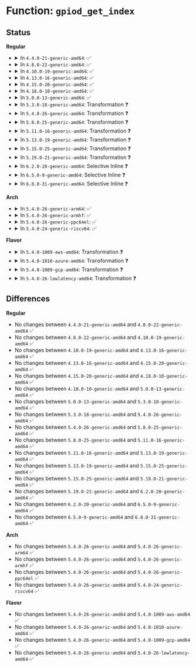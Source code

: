 # Function: <code>gpiod_get_index</code>

## Status
<b>Regular</b>
<ul>
<li>
<details>
<summary>In <code>4.4.0-21-generic-amd64</code>: ✅</summary>

```c
struct gpio_desc * gpiod_get_index(struct device * dev, const char * con_id, unsigned int idx, enum gpiod_flags flags)
```

```json
{
  "name": "gpiod_get_index",
  "collision_type": "Unique Global",
  "inline_type": "No",
  "funcs": [
    {
      "addr": 18446744071583198656,
      "name": "gpiod_get_index",
      "external": true,
      "loc": "drivers/gpio/gpiolib.c:2128",
      "file": "drivers/gpio/gpiolib.c",
      "inline": "seen, unknown",
      "caller_inline": [],
      "caller_func": [
        "drivers/gpio/devres.c:devm_gpiod_get_index",
        "drivers/gpio/gpiolib.c:gpiod_get",
        "drivers/gpio/gpiolib.c:gpiod_get_optional",
        "drivers/gpio/gpiolib.c:gpiod_get_array"
      ]
    }
  ],
  "symbols": [
    {
      "addr": 18446744071583198656,
      "name": "gpiod_get_index",
      "section": ".text",
      "bind": "STB_GLOBAL",
      "size": 926
    }
  ]
}
```
</details>
</li>
<li>
<details>
<summary>In <code>4.8.0-22-generic-amd64</code>: ✅</summary>

```c
struct gpio_desc * gpiod_get_index(struct device * dev, const char * con_id, unsigned int idx, enum gpiod_flags flags)
```

```json
{
  "name": "gpiod_get_index",
  "collision_type": "Unique Global",
  "inline_type": "No",
  "funcs": [
    {
      "addr": 18446744071583505088,
      "name": "gpiod_get_index",
      "external": true,
      "loc": "drivers/gpio/gpiolib.c:3136",
      "file": "drivers/gpio/gpiolib.c",
      "inline": "seen, unknown",
      "caller_inline": [],
      "caller_func": [
        "drivers/gpio/devres.c:devm_gpiod_get_index",
        "drivers/gpio/gpiolib.c:gpiod_get_array",
        "drivers/gpio/gpiolib.c:gpiod_get_optional",
        "drivers/gpio/gpiolib.c:gpiod_get"
      ]
    }
  ],
  "symbols": [
    {
      "addr": 18446744071583505088,
      "name": "gpiod_get_index",
      "section": ".text",
      "bind": "STB_GLOBAL",
      "size": 1014
    }
  ]
}
```
</details>
</li>
<li>
<details>
<summary>In <code>4.10.0-19-generic-amd64</code>: ✅</summary>

```c
struct gpio_desc * gpiod_get_index(struct device * dev, const char * con_id, unsigned int idx, enum gpiod_flags flags)
```

```json
{
  "name": "gpiod_get_index",
  "collision_type": "Unique Global",
  "inline_type": "No",
  "funcs": [
    {
      "addr": 18446744071583645008,
      "name": "gpiod_get_index",
      "external": true,
      "loc": "drivers/gpio/gpiolib.c:3257",
      "file": "drivers/gpio/gpiolib.c",
      "inline": "seen, unknown",
      "caller_inline": [],
      "caller_func": [
        "drivers/gpio/devres.c:devm_gpiod_get_index",
        "drivers/gpio/gpiolib.c:gpiod_get_array",
        "drivers/gpio/gpiolib.c:gpiod_get_optional",
        "drivers/gpio/gpiolib.c:gpiod_get"
      ]
    }
  ],
  "symbols": [
    {
      "addr": 18446744071583645008,
      "name": "gpiod_get_index",
      "section": ".text",
      "bind": "STB_GLOBAL",
      "size": 647
    }
  ]
}
```
</details>
</li>
<li>
<details>
<summary>In <code>4.13.0-16-generic-amd64</code>: ✅</summary>

```c
struct gpio_desc * gpiod_get_index(struct device * dev, const char * con_id, unsigned int idx, enum gpiod_flags flags)
```

```json
{
  "name": "gpiod_get_index",
  "collision_type": "Unique Global",
  "inline_type": "No",
  "funcs": [
    {
      "addr": 18446744071583685808,
      "name": "gpiod_get_index",
      "external": true,
      "loc": "drivers/gpio/gpiolib.c:3268",
      "file": "drivers/gpio/gpiolib.c",
      "inline": "seen, unknown",
      "caller_inline": [],
      "caller_func": [
        "drivers/gpio/devres.c:devm_gpiod_get_index",
        "drivers/gpio/gpiolib.c:gpiod_get_array",
        "drivers/gpio/gpiolib.c:gpiod_get_optional",
        "drivers/gpio/gpiolib.c:gpiod_get"
      ]
    }
  ],
  "symbols": [
    {
      "addr": 18446744071583685808,
      "name": "gpiod_get_index",
      "section": ".text",
      "bind": "STB_GLOBAL",
      "size": 693
    }
  ]
}
```
</details>
</li>
<li>
<details>
<summary>In <code>4.15.0-20-generic-amd64</code>: ✅</summary>

```c
struct gpio_desc * gpiod_get_index(struct device * dev, const char * con_id, unsigned int idx, enum gpiod_flags flags)
```

```json
{
  "name": "gpiod_get_index",
  "collision_type": "Unique Global",
  "inline_type": "No",
  "funcs": [
    {
      "addr": 18446744071583942656,
      "name": "gpiod_get_index",
      "external": true,
      "loc": "drivers/gpio/gpiolib.c:3614",
      "file": "drivers/gpio/gpiolib.c",
      "inline": "seen, unknown",
      "caller_inline": [],
      "caller_func": [
        "drivers/gpio/devres.c:devm_gpiod_get_index",
        "drivers/gpio/gpiolib.c:gpiod_get_array",
        "drivers/gpio/gpiolib.c:gpiod_get_optional",
        "drivers/gpio/gpiolib.c:gpiod_get"
      ]
    }
  ],
  "symbols": [
    {
      "addr": 18446744071583942656,
      "name": "gpiod_get_index",
      "section": ".text",
      "bind": "STB_GLOBAL",
      "size": 690
    }
  ]
}
```
</details>
</li>
<li>
<details>
<summary>In <code>4.18.0-10-generic-amd64</code>: ✅</summary>

```c
struct gpio_desc * gpiod_get_index(struct device * dev, const char * con_id, unsigned int idx, enum gpiod_flags flags)
```

```json
{
  "name": "gpiod_get_index",
  "collision_type": "Unique Global",
  "inline_type": "No",
  "funcs": [
    {
      "addr": 18446744071584132064,
      "name": "gpiod_get_index",
      "external": true,
      "loc": "drivers/gpio/gpiolib.c:3834",
      "file": "drivers/gpio/gpiolib.c",
      "inline": "seen, unknown",
      "caller_inline": [],
      "caller_func": [
        "drivers/gpio/devres.c:devm_gpiod_get_index",
        "drivers/gpio/gpiolib.c:gpiod_get_array",
        "drivers/gpio/gpiolib.c:gpiod_get_optional",
        "drivers/gpio/gpiolib.c:gpiod_get"
      ]
    }
  ],
  "symbols": [
    {
      "addr": 18446744071584132064,
      "name": "gpiod_get_index",
      "section": ".text",
      "bind": "STB_GLOBAL",
      "size": 736
    }
  ]
}
```
</details>
</li>
<li>
<details>
<summary>In <code>5.0.0-13-generic-amd64</code>: ✅</summary>

```c
struct gpio_desc * gpiod_get_index(struct device * dev, const char * con_id, unsigned int idx, enum gpiod_flags flags)
```

```json
{
  "name": "gpiod_get_index",
  "collision_type": "Unique Global",
  "inline_type": "No",
  "funcs": [
    {
      "addr": 18446744071584216912,
      "name": "gpiod_get_index",
      "external": true,
      "loc": "drivers/gpio/gpiolib.c:4094",
      "file": "drivers/gpio/gpiolib.c",
      "inline": "seen, unknown",
      "caller_inline": [],
      "caller_func": [
        "drivers/gpio/gpiolib.c:gpiod_get_array",
        "drivers/gpio/gpiolib.c:gpiod_get_optional",
        "drivers/gpio/gpiolib.c:gpiod_get",
        "drivers/gpio/gpiolib-devres.c:devm_gpiod_get_index"
      ]
    }
  ],
  "symbols": [
    {
      "addr": 18446744071584216912,
      "name": "gpiod_get_index",
      "section": ".text",
      "bind": "STB_GLOBAL",
      "size": 783
    }
  ]
}
```
</details>
</li>
<li>
<details>
<summary>In <code>5.3.0-18-generic-amd64</code>: Transformation ❓</summary>

```c
struct gpio_desc * gpiod_get_index(struct device * dev, const char * con_id, unsigned int idx, enum gpiod_flags flags)
```

```json
{
  "name": "gpiod_get_index",
  "collision_type": "Unique Global",
  "inline_type": "No",
  "funcs": [
    {
      "addr": 0,
      "name": "gpiod_get_index",
      "external": true,
      "loc": "drivers/gpio/gpiolib.c:4193",
      "file": "drivers/gpio/gpiolib.c",
      "inline": "seen, unknown",
      "caller_inline": [],
      "caller_func": [
        "drivers/gpio/gpiolib.c:gpiod_get_array",
        "drivers/gpio/gpiolib.c:gpiod_get_optional",
        "drivers/gpio/gpiolib.c:gpiod_get",
        "drivers/gpio/gpiolib-devres.c:devm_gpiod_get_index"
      ]
    }
  ],
  "symbols": [
    {
      "addr": 18446744071584412257,
      "name": "gpiod_get_index.cold",
      "section": ".text",
      "bind": "STB_LOCAL",
      "size": 86
    },
    {
      "addr": 18446744071584405744,
      "name": "gpiod_get_index",
      "section": ".text",
      "bind": "STB_GLOBAL",
      "size": 709
    }
  ]
}
```
</details>
</li>
<li>
<details>
<summary>In <code>5.4.0-26-generic-amd64</code>: Transformation ❓</summary>

```c
struct gpio_desc * gpiod_get_index(struct device * dev, const char * con_id, unsigned int idx, enum gpiod_flags flags)
```

```json
{
  "name": "gpiod_get_index",
  "collision_type": "Unique Global",
  "inline_type": "No",
  "funcs": [
    {
      "addr": 0,
      "name": "gpiod_get_index",
      "external": true,
      "loc": "drivers/gpio/gpiolib.c:4527",
      "file": "drivers/gpio/gpiolib.c",
      "inline": "seen, unknown",
      "caller_inline": [],
      "caller_func": [
        "drivers/gpio/gpiolib.c:gpiod_get_array",
        "drivers/gpio/gpiolib.c:gpiod_get_optional",
        "drivers/gpio/gpiolib.c:gpiod_get",
        "drivers/gpio/gpiolib-devres.c:devm_gpiod_get_index"
      ]
    }
  ],
  "symbols": [
    {
      "addr": 18446744071584548702,
      "name": "gpiod_get_index.cold",
      "section": ".text",
      "bind": "STB_LOCAL",
      "size": 97
    },
    {
      "addr": 18446744071584541424,
      "name": "gpiod_get_index",
      "section": ".text",
      "bind": "STB_GLOBAL",
      "size": 709
    }
  ]
}
```
</details>
</li>
<li>
<details>
<summary>In <code>5.8.0-25-generic-amd64</code>: Transformation ❓</summary>

```c
struct gpio_desc * gpiod_get_index(struct device * dev, const char * con_id, unsigned int idx, enum gpiod_flags flags)
```

```json
{
  "name": "gpiod_get_index",
  "collision_type": "Unique Global",
  "inline_type": "No",
  "funcs": [
    {
      "addr": 0,
      "name": "gpiod_get_index",
      "external": true,
      "loc": "drivers/gpio/gpiolib.c:5000",
      "file": "drivers/gpio/gpiolib.c",
      "inline": "seen, unknown",
      "caller_inline": [],
      "caller_func": [
        "drivers/gpio/gpiolib.c:gpiod_get_array",
        "drivers/gpio/gpiolib.c:gpiod_get_optional",
        "drivers/gpio/gpiolib.c:gpiod_get",
        "drivers/gpio/gpiolib-devres.c:devm_gpiod_get_index"
      ]
    }
  ],
  "symbols": [
    {
      "addr": 18446744071585221960,
      "name": "gpiod_get_index.cold",
      "section": ".text",
      "bind": "STB_LOCAL",
      "size": 23
    },
    {
      "addr": 18446744071585214512,
      "name": "gpiod_get_index",
      "section": ".text",
      "bind": "STB_GLOBAL",
      "size": 627
    }
  ]
}
```
</details>
</li>
<li>
<details>
<summary>In <code>5.11.0-16-generic-amd64</code>: Transformation ❓</summary>

```c
struct gpio_desc * gpiod_get_index(struct device * dev, const char * con_id, unsigned int idx, enum gpiod_flags flags)
```

```json
{
  "name": "gpiod_get_index",
  "collision_type": "Unique Global",
  "inline_type": "No",
  "funcs": [
    {
      "addr": 0,
      "name": "gpiod_get_index",
      "external": true,
      "loc": "drivers/gpio/gpiolib.c:3824",
      "file": "drivers/gpio/gpiolib.c",
      "inline": "seen, unknown",
      "caller_inline": [],
      "caller_func": [
        "drivers/gpio/gpiolib.c:gpiod_get_array",
        "drivers/gpio/gpiolib.c:gpiod_get_optional",
        "drivers/gpio/gpiolib.c:gpiod_get",
        "drivers/gpio/gpiolib-devres.c:devm_gpiod_get_index"
      ]
    }
  ],
  "symbols": [
    {
      "addr": 18446744071591388634,
      "name": "gpiod_get_index.cold",
      "section": ".text",
      "bind": "STB_LOCAL",
      "size": 23
    },
    {
      "addr": 18446744071585365744,
      "name": "gpiod_get_index",
      "section": ".text",
      "bind": "STB_GLOBAL",
      "size": 639
    }
  ]
}
```
</details>
</li>
<li>
<details>
<summary>In <code>5.13.0-19-generic-amd64</code>: Transformation ❓</summary>

```c
struct gpio_desc * gpiod_get_index(struct device * dev, const char * con_id, unsigned int idx, enum gpiod_flags flags)
```

```json
{
  "name": "gpiod_get_index",
  "collision_type": "Unique Global",
  "inline_type": "No",
  "funcs": [
    {
      "addr": 0,
      "name": "gpiod_get_index",
      "external": true,
      "loc": "drivers/gpio/gpiolib.c:3806",
      "file": "drivers/gpio/gpiolib.c",
      "inline": "seen, unknown",
      "caller_inline": [],
      "caller_func": [
        "drivers/gpio/gpiolib.c:gpiod_get_array",
        "drivers/gpio/gpiolib.c:gpiod_get_optional",
        "drivers/gpio/gpiolib.c:gpiod_get",
        "drivers/gpio/gpiolib-devres.c:devm_gpiod_get_index"
      ]
    }
  ],
  "symbols": [
    {
      "addr": 18446744071591330944,
      "name": "gpiod_get_index.cold",
      "section": ".text",
      "bind": "STB_LOCAL",
      "size": 94
    },
    {
      "addr": 18446744071585249440,
      "name": "gpiod_get_index",
      "section": ".text",
      "bind": "STB_GLOBAL",
      "size": 1030
    }
  ]
}
```
</details>
</li>
<li>
<details>
<summary>In <code>5.15.0-25-generic-amd64</code>: Transformation ❓</summary>

```c
struct gpio_desc * gpiod_get_index(struct device * dev, const char * con_id, unsigned int idx, enum gpiod_flags flags)
```

```json
{
  "name": "gpiod_get_index",
  "collision_type": "Unique Global",
  "inline_type": "No",
  "funcs": [
    {
      "addr": 0,
      "name": "gpiod_get_index",
      "external": true,
      "loc": "drivers/gpio/gpiolib.c:3865",
      "file": "drivers/gpio/gpiolib.c",
      "inline": "seen, unknown",
      "caller_inline": [],
      "caller_func": [
        "drivers/gpio/gpiolib.c:gpiod_get_array",
        "drivers/gpio/gpiolib.c:gpiod_get_optional",
        "drivers/gpio/gpiolib.c:gpiod_get",
        "drivers/gpio/gpiolib-devres.c:devm_gpiod_get_index"
      ]
    }
  ],
  "symbols": [
    {
      "addr": 18446744071592354093,
      "name": "gpiod_get_index.cold",
      "section": ".text",
      "bind": "STB_LOCAL",
      "size": 94
    },
    {
      "addr": 18446744071585705392,
      "name": "gpiod_get_index",
      "section": ".text",
      "bind": "STB_GLOBAL",
      "size": 1027
    }
  ]
}
```
</details>
</li>
<li>
<details>
<summary>In <code>5.19.0-21-generic-amd64</code>: Transformation ❓</summary>

```c
struct gpio_desc * gpiod_get_index(struct device * dev, const char * con_id, unsigned int idx, enum gpiod_flags flags)
```

```json
{
  "name": "gpiod_get_index",
  "collision_type": "Unique Global",
  "inline_type": "No",
  "funcs": [
    {
      "addr": 0,
      "name": "gpiod_get_index",
      "external": true,
      "loc": "drivers/gpio/gpiolib.c:3993",
      "file": "drivers/gpio/gpiolib.c",
      "inline": "seen, unknown",
      "caller_inline": [],
      "caller_func": [
        "drivers/gpio/gpiolib.c:gpiod_get_array",
        "drivers/gpio/gpiolib.c:gpiod_get_optional",
        "drivers/gpio/gpiolib.c:gpiod_get",
        "drivers/gpio/gpiolib-devres.c:devm_gpiod_get_index"
      ]
    }
  ],
  "symbols": [
    {
      "addr": 18446744071594216256,
      "name": "gpiod_get_index.cold",
      "section": ".text",
      "bind": "STB_LOCAL",
      "size": 91
    },
    {
      "addr": 18446744071586873584,
      "name": "gpiod_get_index",
      "section": ".text",
      "bind": "STB_GLOBAL",
      "size": 1084
    }
  ]
}
```
</details>
</li>
<li>
<details>
<summary>In <code>6.2.0-20-generic-amd64</code>: Selective Inline ❓</summary>

```c
struct gpio_desc * gpiod_get_index(struct device * dev, const char * con_id, unsigned int idx, enum gpiod_flags flags)
```

```json
{
  "name": "gpiod_get_index",
  "collision_type": "Unique Global",
  "inline_type": "Selective",
  "funcs": [
    {
      "addr": 18446744071588024788,
      "name": "gpiod_get_index",
      "external": true,
      "loc": "drivers/gpio/gpiolib.c:4144",
      "file": "drivers/gpio/gpiolib.c",
      "inline": "not declared, inlined",
      "caller_inline": [
        "drivers/gpio/gpiolib.c:gpiod_get_array",
        "drivers/gpio/gpiolib.c:gpiod_get_optional",
        "drivers/gpio/gpiolib.c:gpiod_get"
      ],
      "caller_func": [
        "drivers/gpio/gpiolib-devres.c:devm_gpiod_get_index"
      ]
    }
  ],
  "symbols": [
    {
      "addr": 18446744071588023600,
      "name": "gpiod_get_index",
      "section": ".text",
      "bind": "STB_GLOBAL",
      "size": 123
    }
  ]
}
```
</details>
</li>
<li>
<details>
<summary>In <code>6.5.0-9-generic-amd64</code>: Selective Inline ❓</summary>

```c
struct gpio_desc * gpiod_get_index(struct device * dev, const char * con_id, unsigned int idx, enum gpiod_flags flags)
```

```json
{
  "name": "gpiod_get_index",
  "collision_type": "Unique Global",
  "inline_type": "Selective",
  "funcs": [
    {
      "addr": 18446744071588299127,
      "name": "gpiod_get_index",
      "external": true,
      "loc": "drivers/gpio/gpiolib.c:4182",
      "file": "drivers/gpio/gpiolib.c",
      "inline": "not declared, inlined",
      "caller_inline": [
        "drivers/gpio/gpiolib.c:gpiod_get_array",
        "drivers/gpio/gpiolib.c:gpiod_get_optional",
        "drivers/gpio/gpiolib.c:gpiod_get"
      ],
      "caller_func": [
        "drivers/gpio/gpiolib-devres.c:devm_gpiod_get_index"
      ]
    }
  ],
  "symbols": [
    {
      "addr": 18446744071588297984,
      "name": "gpiod_get_index",
      "section": ".text",
      "bind": "STB_GLOBAL",
      "size": 123
    }
  ]
}
```
</details>
</li>
<li>
<details>
<summary>In <code>6.8.0-31-generic-amd64</code>: Selective Inline ❓</summary>

```c
struct gpio_desc * gpiod_get_index(struct device * dev, const char * con_id, unsigned int idx, enum gpiod_flags flags)
```

```json
{
  "name": "gpiod_get_index",
  "collision_type": "Unique Global",
  "inline_type": "Selective",
  "funcs": [
    {
      "addr": 18446744071588592553,
      "name": "gpiod_get_index",
      "external": true,
      "loc": "drivers/gpio/gpiolib.c:4381",
      "file": "drivers/gpio/gpiolib.c",
      "inline": "not declared, inlined",
      "caller_inline": [
        "drivers/gpio/gpiolib.c:gpiod_get_array",
        "drivers/gpio/gpiolib.c:gpiod_get_optional",
        "drivers/gpio/gpiolib.c:gpiod_get"
      ],
      "caller_func": [
        "drivers/gpio/gpiolib-devres.c:devm_gpiod_get_index"
      ]
    }
  ],
  "symbols": [
    {
      "addr": 18446744071588591424,
      "name": "gpiod_get_index",
      "section": ".text",
      "bind": "STB_GLOBAL",
      "size": 123
    }
  ]
}
```
</details>
</li>
</ul>
<b>Arch</b>
<ul>
<li>
<details>
<summary>In <code>5.4.0-26-generic-arm64</code>: ✅</summary>

```c
struct gpio_desc * gpiod_get_index(struct device * dev, const char * con_id, unsigned int idx, enum gpiod_flags flags)
```

```json
{
  "name": "gpiod_get_index",
  "collision_type": "Unique Global",
  "inline_type": "No",
  "funcs": [
    {
      "addr": 18446603336496728320,
      "name": "gpiod_get_index",
      "external": true,
      "loc": "drivers/gpio/gpiolib.c:4527",
      "file": "drivers/gpio/gpiolib.c",
      "inline": "seen, unknown",
      "caller_inline": [],
      "caller_func": [
        "drivers/gpio/gpiolib.c:gpiod_get_array",
        "drivers/gpio/gpiolib.c:gpiod_get_optional",
        "drivers/gpio/gpiolib.c:gpiod_get",
        "drivers/gpio/gpiolib-devres.c:devm_gpiod_get_index"
      ]
    }
  ],
  "symbols": [
    {
      "addr": 18446603336496728320,
      "name": "gpiod_get_index",
      "section": ".text",
      "bind": "STB_GLOBAL",
      "size": 880
    }
  ]
}
```
</details>
</li>
<li>
<details>
<summary>In <code>5.4.0-26-generic-armhf</code>: ✅</summary>

```c
struct gpio_desc * gpiod_get_index(struct device * dev, const char * con_id, unsigned int idx, enum gpiod_flags flags)
```

```json
{
  "name": "gpiod_get_index",
  "collision_type": "Unique Global",
  "inline_type": "No",
  "funcs": [
    {
      "addr": 3230018432,
      "name": "gpiod_get_index",
      "external": true,
      "loc": "drivers/gpio/gpiolib.c:4527",
      "file": "drivers/gpio/gpiolib.c",
      "inline": "seen, unknown",
      "caller_inline": [],
      "caller_func": [
        "drivers/gpio/gpiolib.c:gpiod_get_array",
        "drivers/gpio/gpiolib.c:gpiod_get_optional",
        "drivers/gpio/gpiolib.c:gpiod_get",
        "drivers/gpio/gpiolib-devres.c:devm_gpiod_get_index",
        "sound/soc/soc-jack.c:snd_soc_jack_add_gpios"
      ]
    }
  ],
  "symbols": [
    {
      "addr": 3230018432,
      "name": "gpiod_get_index",
      "section": ".text",
      "bind": "STB_GLOBAL",
      "size": 868
    }
  ]
}
```
</details>
</li>
<li>
<details>
<summary>In <code>5.4.0-26-generic-ppc64el</code>: ✅</summary>

```c
struct gpio_desc * gpiod_get_index(struct device * dev, const char * con_id, unsigned int idx, enum gpiod_flags flags)
```

```json
{
  "name": "gpiod_get_index",
  "collision_type": "Unique Global",
  "inline_type": "No",
  "funcs": [
    {
      "addr": 13835058055290818976,
      "name": "gpiod_get_index",
      "external": true,
      "loc": "drivers/gpio/gpiolib.c:4527",
      "file": "drivers/gpio/gpiolib.c",
      "inline": "seen, unknown",
      "caller_inline": [],
      "caller_func": [
        "drivers/gpio/gpiolib.c:gpiod_get_array",
        "drivers/gpio/gpiolib.c:gpiod_get_optional",
        "drivers/gpio/gpiolib.c:gpiod_get",
        "drivers/gpio/gpiolib-devres.c:devm_gpiod_get_index"
      ]
    }
  ],
  "symbols": [
    {
      "addr": 13835058055290818976,
      "name": "gpiod_get_index",
      "section": ".text",
      "bind": "STB_GLOBAL",
      "size": 1500
    }
  ]
}
```
</details>
</li>
<li>
<details>
<summary>In <code>5.4.0-24-generic-riscv64</code>: ✅</summary>

```c
struct gpio_desc * gpiod_get_index(struct device * dev, const char * con_id, unsigned int idx, enum gpiod_flags flags)
```

```json
{
  "name": "gpiod_get_index",
  "collision_type": "Unique Global",
  "inline_type": "No",
  "funcs": [
    {
      "addr": 18446743936275484772,
      "name": "gpiod_get_index",
      "external": true,
      "loc": "drivers/gpio/gpiolib.c:4527",
      "file": "drivers/gpio/gpiolib.c",
      "inline": "seen, unknown",
      "caller_inline": [],
      "caller_func": [
        "drivers/gpio/gpiolib.c:gpiod_get_array",
        "drivers/gpio/gpiolib.c:gpiod_get_optional",
        "drivers/gpio/gpiolib.c:gpiod_get",
        "drivers/gpio/gpiolib-devres.c:devm_gpiod_get_index"
      ]
    }
  ],
  "symbols": [
    {
      "addr": 18446743936275484772,
      "name": "gpiod_get_index",
      "section": ".text",
      "bind": "STB_GLOBAL",
      "size": 676
    }
  ]
}
```
</details>
</li>
</ul>
<b>Flavor</b>
<ul>
<li>
<details>
<summary>In <code>5.4.0-1009-aws-amd64</code>: Transformation ❓</summary>

```c
struct gpio_desc * gpiod_get_index(struct device * dev, const char * con_id, unsigned int idx, enum gpiod_flags flags)
```

```json
{
  "name": "gpiod_get_index",
  "collision_type": "Unique Global",
  "inline_type": "No",
  "funcs": [
    {
      "addr": 0,
      "name": "gpiod_get_index",
      "external": true,
      "loc": "drivers/gpio/gpiolib.c:4527",
      "file": "drivers/gpio/gpiolib.c",
      "inline": "seen, unknown",
      "caller_inline": [],
      "caller_func": [
        "drivers/gpio/gpiolib.c:gpiod_get_array",
        "drivers/gpio/gpiolib.c:gpiod_get_optional",
        "drivers/gpio/gpiolib.c:gpiod_get",
        "drivers/gpio/gpiolib-devres.c:devm_gpiod_get_index"
      ]
    }
  ],
  "symbols": [
    {
      "addr": 18446744071584505630,
      "name": "gpiod_get_index.cold",
      "section": ".text",
      "bind": "STB_LOCAL",
      "size": 97
    },
    {
      "addr": 18446744071584498352,
      "name": "gpiod_get_index",
      "section": ".text",
      "bind": "STB_GLOBAL",
      "size": 709
    }
  ]
}
```
</details>
</li>
<li>
<details>
<summary>In <code>5.4.0-1010-azure-amd64</code>: Transformation ❓</summary>

```c
struct gpio_desc * gpiod_get_index(struct device * dev, const char * con_id, unsigned int idx, enum gpiod_flags flags)
```

```json
{
  "name": "gpiod_get_index",
  "collision_type": "Unique Global",
  "inline_type": "No",
  "funcs": [
    {
      "addr": 0,
      "name": "gpiod_get_index",
      "external": true,
      "loc": "drivers/gpio/gpiolib.c:4527",
      "file": "drivers/gpio/gpiolib.c",
      "inline": "seen, unknown",
      "caller_inline": [],
      "caller_func": [
        "drivers/gpio/gpiolib.c:gpiod_get_array",
        "drivers/gpio/gpiolib.c:gpiod_get_optional",
        "drivers/gpio/gpiolib.c:gpiod_get",
        "drivers/gpio/gpiolib-devres.c:devm_gpiod_get_index"
      ]
    }
  ],
  "symbols": [
    {
      "addr": 18446744071584443758,
      "name": "gpiod_get_index.cold",
      "section": ".text",
      "bind": "STB_LOCAL",
      "size": 97
    },
    {
      "addr": 18446744071584436480,
      "name": "gpiod_get_index",
      "section": ".text",
      "bind": "STB_GLOBAL",
      "size": 709
    }
  ]
}
```
</details>
</li>
<li>
<details>
<summary>In <code>5.4.0-1009-gcp-amd64</code>: Transformation ❓</summary>

```c
struct gpio_desc * gpiod_get_index(struct device * dev, const char * con_id, unsigned int idx, enum gpiod_flags flags)
```

```json
{
  "name": "gpiod_get_index",
  "collision_type": "Unique Global",
  "inline_type": "No",
  "funcs": [
    {
      "addr": 0,
      "name": "gpiod_get_index",
      "external": true,
      "loc": "drivers/gpio/gpiolib.c:4527",
      "file": "drivers/gpio/gpiolib.c",
      "inline": "seen, unknown",
      "caller_inline": [],
      "caller_func": [
        "drivers/gpio/gpiolib.c:gpiod_get_array",
        "drivers/gpio/gpiolib.c:gpiod_get_optional",
        "drivers/gpio/gpiolib.c:gpiod_get",
        "drivers/gpio/gpiolib-devres.c:devm_gpiod_get_index"
      ]
    }
  ],
  "symbols": [
    {
      "addr": 18446744071584500366,
      "name": "gpiod_get_index.cold",
      "section": ".text",
      "bind": "STB_LOCAL",
      "size": 97
    },
    {
      "addr": 18446744071584493088,
      "name": "gpiod_get_index",
      "section": ".text",
      "bind": "STB_GLOBAL",
      "size": 709
    }
  ]
}
```
</details>
</li>
<li>
<details>
<summary>In <code>5.4.0-26-lowlatency-amd64</code>: Transformation ❓</summary>

```c
struct gpio_desc * gpiod_get_index(struct device * dev, const char * con_id, unsigned int idx, enum gpiod_flags flags)
```

```json
{
  "name": "gpiod_get_index",
  "collision_type": "Unique Global",
  "inline_type": "No",
  "funcs": [
    {
      "addr": 0,
      "name": "gpiod_get_index",
      "external": true,
      "loc": "drivers/gpio/gpiolib.c:4527",
      "file": "drivers/gpio/gpiolib.c",
      "inline": "seen, unknown",
      "caller_inline": [],
      "caller_func": [
        "drivers/gpio/gpiolib.c:gpiod_get_array",
        "drivers/gpio/gpiolib.c:gpiod_get_optional",
        "drivers/gpio/gpiolib.c:gpiod_get",
        "drivers/gpio/gpiolib-devres.c:devm_gpiod_get_index"
      ]
    }
  ],
  "symbols": [
    {
      "addr": 18446744071584606638,
      "name": "gpiod_get_index.cold",
      "section": ".text",
      "bind": "STB_LOCAL",
      "size": 97
    },
    {
      "addr": 18446744071584599360,
      "name": "gpiod_get_index",
      "section": ".text",
      "bind": "STB_GLOBAL",
      "size": 709
    }
  ]
}
```
</details>
</li>
</ul>

## Differences
<b>Regular</b>
<ul>
<li>
No changes between <code>4.4.0-21-generic-amd64</code> and <code>4.8.0-22-generic-amd64</code> ✅
</li>
<li>
No changes between <code>4.8.0-22-generic-amd64</code> and <code>4.10.0-19-generic-amd64</code> ✅
</li>
<li>
No changes between <code>4.10.0-19-generic-amd64</code> and <code>4.13.0-16-generic-amd64</code> ✅
</li>
<li>
No changes between <code>4.13.0-16-generic-amd64</code> and <code>4.15.0-20-generic-amd64</code> ✅
</li>
<li>
No changes between <code>4.15.0-20-generic-amd64</code> and <code>4.18.0-10-generic-amd64</code> ✅
</li>
<li>
No changes between <code>4.18.0-10-generic-amd64</code> and <code>5.0.0-13-generic-amd64</code> ✅
</li>
<li>
No changes between <code>5.0.0-13-generic-amd64</code> and <code>5.3.0-18-generic-amd64</code> ✅
</li>
<li>
No changes between <code>5.3.0-18-generic-amd64</code> and <code>5.4.0-26-generic-amd64</code> ✅
</li>
<li>
No changes between <code>5.4.0-26-generic-amd64</code> and <code>5.8.0-25-generic-amd64</code> ✅
</li>
<li>
No changes between <code>5.8.0-25-generic-amd64</code> and <code>5.11.0-16-generic-amd64</code> ✅
</li>
<li>
No changes between <code>5.11.0-16-generic-amd64</code> and <code>5.13.0-19-generic-amd64</code> ✅
</li>
<li>
No changes between <code>5.13.0-19-generic-amd64</code> and <code>5.15.0-25-generic-amd64</code> ✅
</li>
<li>
No changes between <code>5.15.0-25-generic-amd64</code> and <code>5.19.0-21-generic-amd64</code> ✅
</li>
<li>
No changes between <code>5.19.0-21-generic-amd64</code> and <code>6.2.0-20-generic-amd64</code> ✅
</li>
<li>
No changes between <code>6.2.0-20-generic-amd64</code> and <code>6.5.0-9-generic-amd64</code> ✅
</li>
<li>
No changes between <code>6.5.0-9-generic-amd64</code> and <code>6.8.0-31-generic-amd64</code> ✅
</li>
</ul>
<b>Arch</b>
<ul>
<li>
No changes between <code>5.4.0-26-generic-amd64</code> and <code>5.4.0-26-generic-arm64</code> ✅
</li>
<li>
No changes between <code>5.4.0-26-generic-amd64</code> and <code>5.4.0-26-generic-armhf</code> ✅
</li>
<li>
No changes between <code>5.4.0-26-generic-amd64</code> and <code>5.4.0-26-generic-ppc64el</code> ✅
</li>
<li>
No changes between <code>5.4.0-26-generic-amd64</code> and <code>5.4.0-24-generic-riscv64</code> ✅
</li>
</ul>
<b>Flavor</b>
<ul>
<li>
No changes between <code>5.4.0-26-generic-amd64</code> and <code>5.4.0-1009-aws-amd64</code> ✅
</li>
<li>
No changes between <code>5.4.0-26-generic-amd64</code> and <code>5.4.0-1010-azure-amd64</code> ✅
</li>
<li>
No changes between <code>5.4.0-26-generic-amd64</code> and <code>5.4.0-1009-gcp-amd64</code> ✅
</li>
<li>
No changes between <code>5.4.0-26-generic-amd64</code> and <code>5.4.0-26-lowlatency-amd64</code> ✅
</li>
</ul>
